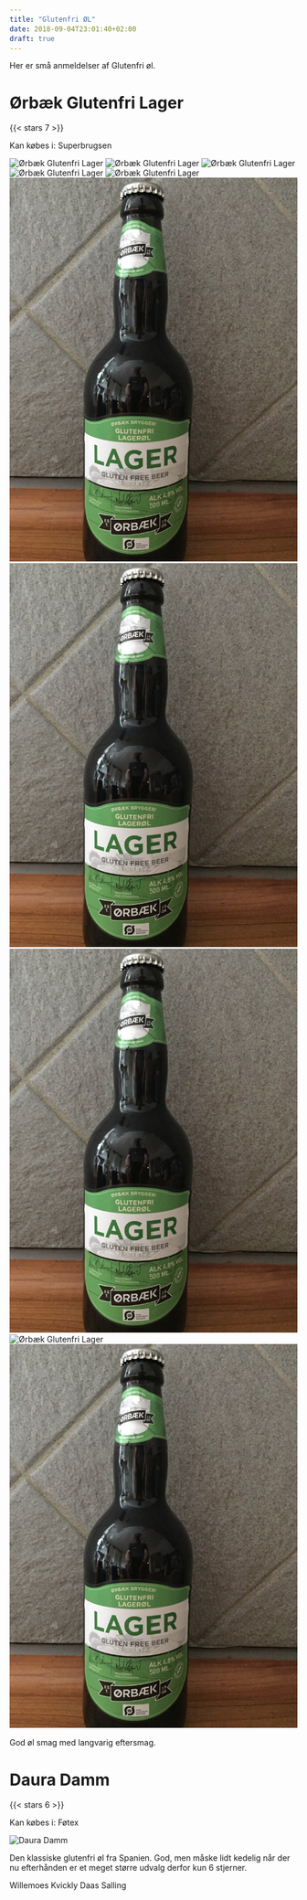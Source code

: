 ```yaml
---
title: "Glutenfri ØL"
date: 2018-09-04T23:01:40+02:00
draft: true
---
```

Her er små anmeldelser af Glutenfri øl.

# Ørbæk Glutenfri Lager
{{< stars 7 >}}

Kan købes i: Superbrugsen

![Ørbæk Glutenfri Lager](images/beer/OerbaekLager.jpg)
![Ørbæk Glutenfri Lager](/images/beer/OerbaekLager.jpg)
![Ørbæk Glutenfri Lager](./images/beer/OerbaekLager.jpg)
![Ørbæk Glutenfri Lager](~/images/beer/OerbaekLager.jpg)
![Ørbæk Glutenfri Lager](../images/beer/OerbaekLager.jpg)
![Ørbæk Glutenfri Lager](static/images/beer/OerbaekLager.jpg)
![Ørbæk Glutenfri Lager](/static/images/beer/OerbaekLager.jpg)
![Ørbæk Glutenfri Lager](./static/images/beer/OerbaekLager.jpg)
![Ørbæk Glutenfri Lager](~/static/images/beer/OerbaekLager.jpg)
![Ørbæk Glutenfri Lager](../static/images/beer/OerbaekLager.jpg)

God øl smag med langvarig eftersmag.

# Daura Damm
{{< stars 6 >}}

Kan købes i: Føtex

![Daura Damm](/images/beer/DauraDamm.jpg)

Den klassiske glutenfri øl fra Spanien. God, men måske lidt kedelig når der nu efterhånden er et meget større udvalg derfor kun 6 stjerner.






Willemoes Kvickly
Daas Salling
